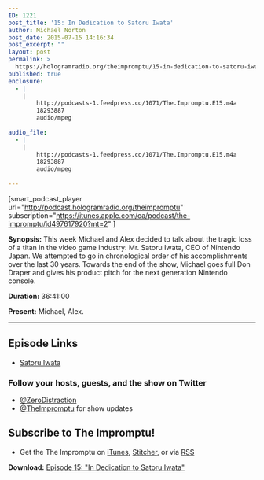 ```yaml
---
ID: 1221
post_title: '15: In Dedication to Satoru Iwata'
author: Michael Norton
post_date: 2015-07-15 14:16:34
post_excerpt: ""
layout: post
permalink: >
  https://hologramradio.org/theimpromptu/15-in-dedication-to-satoru-iwata
published: true
enclosure:
  - |
    |
        http://podcasts-1.feedpress.co/1071/The.Impromptu.E15.m4a
        18293887
        audio/mpeg
        
audio_file:
  - |
    |
        http://podcasts-1.feedpress.co/1071/The.Impromptu.E15.m4a
        18293887
        audio/mpeg
        
---
```

[smart_podcast_player url="http://podcast.hologramradio.org/theimpromptu" subscription="https://itunes.apple.com/ca/podcast/the-impromptu/id497617920?mt=2" ]

__Synopsis:__ This week Michael and Alex decided to talk about the tragic loss of a titan in the video game industry: Mr. Satoru Iwata, CEO of Nintendo Japan. We attempted to go in chronological order of his accomplishments over the last 30 years. Towards the end of the show, Michael goes full Don Draper and gives his product pitch for the next generation Nintendo console.

__Duration:__ 36:41:00

__Present:__ Michael, Alex.

_________

## Episode Links

- [Satoru Iwata](https://en.wikipedia.org/wiki/Satoru_Iwata)

### Follow your hosts, guests, and the show on Twitter
- [@ZeroDistraction](https://twitter.com/zerodistraction)
- [@TheImpromptu](https://twitter.com/theimpromptu) for show updates

## Subscribe to The Impromptu!

- Get the The Impromptu on [iTunes](https://itunes.apple.com/ca/podcast/the-impromptu/id497617920?mt=2), [Stitcher](http://www.stitcher.com/podcast/the-impromptu), or via [RSS](http://podcast.theimpromptu.net)

__Download:__ [Episode 15: "In Dedication to Satoru Iwata"](http://podcasts-1.feedpress.co/1071/The.Impromptu.E15.m4a)
